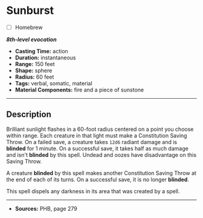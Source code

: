 # Sunburst
- [ ] Homebrew

***8th-level evocation***
- **Casting Time:** action
- **Duration:** instantaneous
- **Range:** 150 feet
- **Shape:** sphere
- **Radius:** 60 feet
- **Tags:** verbal, somatic, material
- **Material Components:** fire and a piece of sunstone

---

## Description
Brilliant sunlight flashes in a 60-foot radius centered on a point you choose within range.
Each creature in that light must make a Constitution Saving Throw.
On a failed save, a creature takes `12d6` radiant damage and is **blinded** for 1 minute.
On a successful save, it takes half as much damage and isn't **blinded** by this spell.
Undead and oozes have disadvantage on this Saving Throw.

A creature **blinded** by this spell makes another Constitution Saving Throw at the end of each of its turns.
On a successful save, it is no longer **blinded**.

This spell dispels any darkness in its area that was created by a spell.

---

- **Sources:** PHB, page 279
